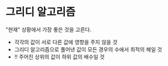 # 그리디 알고리즘
"현재" 상황에서 가장 좋은 것을 고른다.

- 각각의 값이 서로 다른 값에 영향을 주지 않을 것
- 그리디 알고리즘으로 풀어낸 값이 모든 경우의 수에서 최적의 해일 것
- ‼ 주어진 상위의 값이 하위 값의 배수일 것